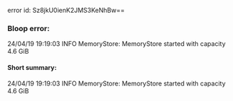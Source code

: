 error id: Sz8jkU0ienK2JMS3KeNhBw==
### Bloop error:

24/04/19 19:19:03 INFO MemoryStore: MemoryStore started with capacity 4.6 GiB
#### Short summary: 

24/04/19 19:19:03 INFO MemoryStore: MemoryStore started with capacity 4.6 GiB